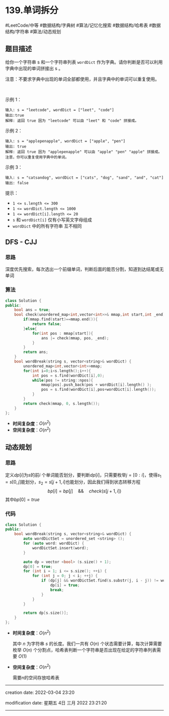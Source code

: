 # 139.单词拆分
#LeetCode/中等 #数据结构/字典树 #算法/记忆化搜索 #数据结构/哈希表 #数据结构/字符串 #算法/动态规划
## 题目描述
给你一个字符串 s 和一个字符串列表 `wordDict` 作为字典。请你判断是否可以利用字典中出现的单词拼接出 s 。

注意：不要求字典中出现的单词全部都使用，并且字典中的单词可以重复使用。

 

示例 1：
```
输入: s = "leetcode", wordDict = ["leet", "code"]
输出:true
解释: 返回 true 因为 "leetcode" 可以由 "leet" 和 "code" 拼接成。
```

示例 2：
```
输入: s = "applepenapple", wordDict = ["apple", "pen"]
输出: true
解释: 返回 true 因为 "applepenapple" 可以由 "apple" "pen" "apple" 拼接成。注意，你可以重复使用字典中的单词。
```

示例 3：
```
输入: s = "catsandog", wordDict = ["cats", "dog", "sand", "and", "cat"]
输出: false
```

提示：
- `1 <= s.length <= 300`
- `1 <= wordDict.length <= 1000`
- `1 <= wordDict[i].length <= 20`
- `s` 和 `wordDict[i]` 仅有小写英文字母组成
- `wordDict` 中的所有字符串 互不相同

## DFS  - CJJ
### 思路
深度优先搜索，每次选出一个前缀单词，判断后面的能否分割，知道到达结尾或无单词

### 算法
```C++
class Solution {
public:
    bool ans = true;
    bool check(unordered_map<int,vector<int>>& mmap,int start,int _end){
        if(mmap.find(start)==mmap.end()){
            return false;
        }else{
            for(int pos : mmap[start]){
                ans |= check(mmap, pos, _end);
            }
        }
        return ans;
    }
    bool wordBreak(string s, vector<string>& wordDict) {
        unordered_map<int,vector<int>>mmap;
        for(int i=0;i<s.length();i++){
            int pos = s.find(wordDict[i],0);
            while(pos != string::npos){
                mmap[pos].push_back(pos + wordDict[i].length() );
                pos = s.find(wordDict[i],pos+wordDict[i].length());    
            }
        }
        return check(mmap, 0, s.length());
    }
};
```
- **时间复杂度**：$O(n^2)$
- **空间复杂度**：$O(n^2)$
## 动态规划
### 思路
定义$dp[i]$为$s$的前$i$ 个单词能否划分，要判断$dp[i]$，只需要枚举$j=[0:i]$，使得$s_1 = s[0,j]$能划分，$s_2 = s[j+1,i]$也能划分，因此我们得到状态转移方程
$$
bp[i] = bp[j] \quad \&\& \quad check(s[j+1,i])
$$
其中$bp[0]=true$

### 代码
```C++
class Solution {
public:
    bool wordBreak(string s, vector<string>& wordDict) {
        auto wordDictSet = unordered_set <string> ();
        for (auto word: wordDict) {
            wordDictSet.insert(word);
        }

        auto dp = vector <bool> (s.size() + 1);
        dp[0] = true;
        for (int i = 1; i <= s.size(); ++i) {
            for (int j = 0; j < i; ++j) {
                if (dp[j] && wordDictSet.find(s.substr(j, i - j)) != wordDictSet.end()) {
                    dp[i] = true;
                    break;
                }
            }
        }

        return dp[s.size()];
    }
};
```
- **时间复杂度**：$O(n^2)$

	其中 $n$ 为字符串 $s$ 的长度。我们一共有 $O(n)$ 个状态需要计算，每次计算需要枚举 $O(n)$ 个分割点，哈希表判断一个字符串是否出现在给定的字符串列表需要 $O(1)$
- **空间复杂度**：$O(n^2)$

	需要$n$的空间存放哈希表



---
creation date: 2022-03-04 23:20

modification date: 星期五 4日 三月 2022 23:21:20

---
